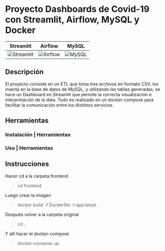 # Proyecto Dashboards de Covid-19 con Streamlit, Airflow, MySQL y Docker

Streamlit             |  Airflow  | MySQL
:-------------------------:|:-------------------------:|:-------------------------:|
![Streamlit](https://assets.website-files.com/5dc3b47ddc6c0c2a1af74ad0/5e181828ba9f9e92b6ebc6e7_RGB_Logomark_Color_Light_Bg.png) |   ![Airflow](https://upload.wikimedia.org/wikipedia/commons/d/de/AirflowLogo.png) |  ![MySQL](https://www.gibranjacobo.com/img/language/mysql.png)
## Descripción

El proyecto consiste en un ETL que toma tres archivos en formato CSV, los inserta en la base de datos de MySQL, y utilizando las tablas generadas, se hace un Dashboard en Streamlit que permite la correcta visualización e interpretación de la data.
Todo es realizado en un docker-compose para facilitar la comunicación entre los distintos servicios.

## Herramientas


### Instalación | Herramientas


### Uso | Herramientas


## Instrucciones

Hacer cd a la carpeta frontend
> cd frontend

Luego crear la imagen 
> docker build -f Dockerfile -t app:latest .

Después volver a la carpeta original
> cd ..

Y allí hacer el docker-compose
> docker-compose up
